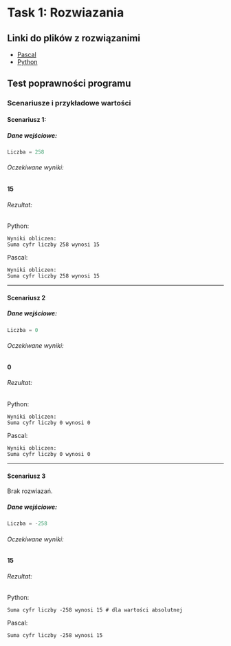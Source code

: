 # Task 1: Rozwiazania

## Linki do plików z rozwiązanimi
* [Pascal](./Pascal/main.pas)
* [Python](./Python/main.py) 

## Test poprawności programu
 
### Scenariusze i przykładowe wartości

#### Scenariusz 1:
##### Dane wejściowe:

```python
Liczba = 258
```

###### Oczekiwane wyniki:
**15**

###### Rezultat:

Python: 
```text
Wyniki obliczen:
Suma cyfr liczby 258 wynosi 15
```

Pascal:
```text
Wyniki obliczen:
Suma cyfr liczby 258 wynosi 15
```
---

#### Scenariusz 2
##### Dane wejściowe:

```python
Liczba = 0
```

###### Oczekiwane wyniki:
**0**

###### Rezultat:

Python: 
```text
Wyniki obliczen:
Suma cyfr liczby 0 wynosi 0
```

Pascal:
```text
Wyniki obliczen:
Suma cyfr liczby 0 wynosi 0
```

---

#### Scenariusz 3
Brak rozwiazań.

##### Dane wejściowe:


```python
Liczba = -258
```

###### Oczekiwane wyniki:
**15**

###### Rezultat:

Python: 
```text
Suma cyfr liczby -258 wynosi 15 # dla wartości absolutnej
```

Pascal:
```text
Suma cyfr liczby -258 wynosi 15
```